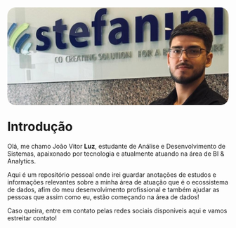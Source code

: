 <img src="assets/imagem.png" alt="Logo" style='width: 700px; border-radius: 2vw; position: relative; top: 1vw;'>

# Introdução

Olá, me chamo João Vitor **Luz**, estudante de Análise e Desenvolvimento de Sistemas, apaixonado por tecnologia e atualmente atuando na área de BI & Analytics.

Aqui é um repositório pessoal onde irei guardar anotações de estudos e informações relevantes sobre a minha área de atuação que é o ecossistema de dados, afim do meu desenvolvimento profissional e também ajudar as pessoas que assim como eu, estão começando na área de dados!

Caso queira, entre em contato pelas redes sociais disponíveis aqui e vamos estreitar contato!
